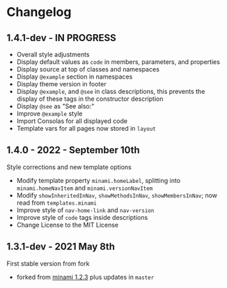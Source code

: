 Changelog
=========

1.4.1-dev - IN PROGRESS
-----------------------
+ Overall style adjustments
+ Display default values as `code` in members, parameters, and properties
+ Display source at top of classes and namespaces
+ Display `@example` section in namespaces
+ Display theme version in footer
+ Display `@example`, and `@see` in class descriptions, this prevents the display of these tags in the constructor description
+ Display `@see` as "See also:"
+ Improve `@example` style
+ Import Consolas for all displayed code
+ Template vars for all pages now stored in `layout`


1.4.0 - 2022 - September 10th
-----------------------------
Style corrections and new template options
+ Modify template property `minami.homeLabel`, splitting into `minami.homeNavItem` and `minami.versionNavItem`
+ Modify `showInheritedInNav`, `showMethodsInNav`, `showMembersInNav`; now read from `templates.minami`
+ Improve style of `nav-home-link` and `nav-version`
+ Improve style of `code` tags inside descriptions
+ Change License to the MIT License


1.3.1-dev - 2021 May 8th
------------------------
First stable version from fork
+ forked from [minami 1.2.3](https://github.com/nijikokun/minami/releases/tag/v1.2.3) plus updates in `master`

